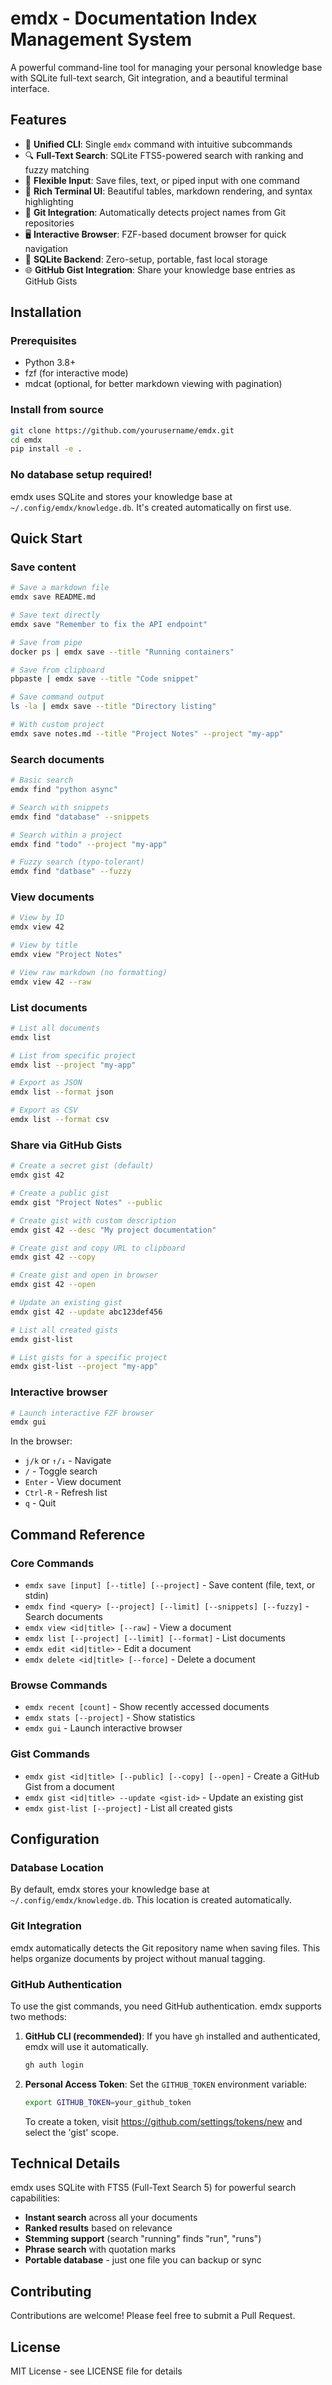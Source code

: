 # emdx - Documentation Index Management System

A powerful command-line tool for managing your personal knowledge base with SQLite full-text search, Git integration, and a beautiful terminal interface.

## Features

- 🚀 **Unified CLI**: Single `emdx` command with intuitive subcommands
- 🔍 **Full-Text Search**: SQLite FTS5-powered search with ranking and fuzzy matching
- 📝 **Flexible Input**: Save files, text, or piped input with one command
- 🎨 **Rich Terminal UI**: Beautiful tables, markdown rendering, and syntax highlighting
- 🔧 **Git Integration**: Automatically detects project names from Git repositories
- 🖥️ **Interactive Browser**: FZF-based document browser for quick navigation
- 💾 **SQLite Backend**: Zero-setup, portable, fast local storage
- 🌐 **GitHub Gist Integration**: Share your knowledge base entries as GitHub Gists

## Installation

### Prerequisites

- Python 3.8+
- fzf (for interactive mode)
- mdcat (optional, for better markdown viewing with pagination)

### Install from source

```bash
git clone https://github.com/yourusername/emdx.git
cd emdx
pip install -e .
```

### No database setup required!

emdx uses SQLite and stores your knowledge base at `~/.config/emdx/knowledge.db`. It's created automatically on first use.

## Quick Start

### Save content
```bash
# Save a markdown file
emdx save README.md

# Save text directly
emdx save "Remember to fix the API endpoint"

# Save from pipe
docker ps | emdx save --title "Running containers"

# Save from clipboard
pbpaste | emdx save --title "Code snippet"

# Save command output
ls -la | emdx save --title "Directory listing"

# With custom project
emdx save notes.md --title "Project Notes" --project "my-app"
```

### Search documents
```bash
# Basic search
emdx find "python async"

# Search with snippets
emdx find "database" --snippets

# Search within a project
emdx find "todo" --project "my-app"

# Fuzzy search (typo-tolerant)
emdx find "datbase" --fuzzy
```

### View documents
```bash
# View by ID
emdx view 42

# View by title
emdx view "Project Notes"

# View raw markdown (no formatting)
emdx view 42 --raw
```

### List documents
```bash
# List all documents
emdx list

# List from specific project
emdx list --project "my-app"

# Export as JSON
emdx list --format json

# Export as CSV
emdx list --format csv
```


### Share via GitHub Gists
```bash
# Create a secret gist (default)
emdx gist 42

# Create a public gist
emdx gist "Project Notes" --public

# Create gist with custom description
emdx gist 42 --desc "My project documentation"

# Create gist and copy URL to clipboard
emdx gist 42 --copy

# Create gist and open in browser
emdx gist 42 --open

# Update an existing gist
emdx gist 42 --update abc123def456

# List all created gists
emdx gist-list

# List gists for a specific project
emdx gist-list --project "my-app"
```

### Interactive browser
```bash
# Launch interactive FZF browser
emdx gui
```

In the browser:
- `j/k` or `↑/↓` - Navigate
- `/` - Toggle search
- `Enter` - View document
- `Ctrl-R` - Refresh list
- `q` - Quit

## Command Reference

### Core Commands
- `emdx save [input] [--title] [--project]` - Save content (file, text, or stdin)
- `emdx find <query> [--project] [--limit] [--snippets] [--fuzzy]` - Search documents
- `emdx view <id|title> [--raw]` - View a document
- `emdx list [--project] [--limit] [--format]` - List documents
- `emdx edit <id|title>` - Edit a document
- `emdx delete <id|title> [--force]` - Delete a document

### Browse Commands
- `emdx recent [count]` - Show recently accessed documents
- `emdx stats [--project]` - Show statistics
- `emdx gui` - Launch interactive browser

### Gist Commands
- `emdx gist <id|title> [--public] [--copy] [--open]` - Create a GitHub Gist from a document
- `emdx gist <id|title> --update <gist-id>` - Update an existing gist
- `emdx gist-list [--project]` - List all created gists

## Configuration

### Database Location

By default, emdx stores your knowledge base at `~/.config/emdx/knowledge.db`. This location is created automatically.

### Git Integration

emdx automatically detects the Git repository name when saving files. This helps organize documents by project without manual tagging.

### GitHub Authentication

To use the gist commands, you need GitHub authentication. emdx supports two methods:

1. **GitHub CLI (recommended)**: If you have `gh` installed and authenticated, emdx will use it automatically.
   ```bash
   gh auth login
   ```

2. **Personal Access Token**: Set the `GITHUB_TOKEN` environment variable:
   ```bash
   export GITHUB_TOKEN=your_github_token
   ```
   To create a token, visit https://github.com/settings/tokens/new and select the 'gist' scope.

## Technical Details

emdx uses SQLite with FTS5 (Full-Text Search 5) for powerful search capabilities:

- **Instant search** across all your documents
- **Ranked results** based on relevance
- **Stemming support** (search "running" finds "run", "runs")
- **Phrase search** with quotation marks
- **Portable database** - just one file you can backup or sync

## Contributing

Contributions are welcome! Please feel free to submit a Pull Request.

## License

MIT License - see LICENSE file for details

